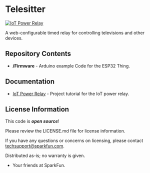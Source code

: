 Telesitter
========================================

[![IoT Power Relay](https://cdn.sparkfun.com/assets/learn_tutorials/7/7/3/IoT_Power_Relay_Tutorial-12_cropped.jpg)](https://cdn.sparkfun.com/assets/learn_tutorials/7/7/3/IoT_Power_Relay_Tutorial-12_cropped.jpg)

A web-configurable timed relay for controlling televisions and other devices.


Repository Contents
-------------------
* **/Firmware** - Arduino example Code for the ESP32 Thing.

Documentation
-------------------
* [IoT Power Relay](https://learn.sparkfun.com/tutorials/iot-power-relay) - Project tutorial for the IoT power relay.

License Information
-------------------

This code is _**open source**_! 

Please review the LICENSE.md file for license information. 

If you have any questions or concerns on licensing, please contact techsupport@sparkfun.com.

Distributed as-is; no warranty is given.

- Your friends at SparkFun.
